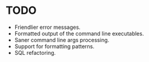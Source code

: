 # TODO

 * Friendlier error messages.
 * Formatted output of the command line executables.
 * Saner command line args processing.
 * Support for formatting patterns.
 * SQL refactoring.